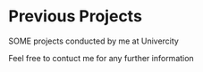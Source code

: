 # Previous Projects

SOME projects conducted by me at Univercity


Feel free to contuct me for any further information
